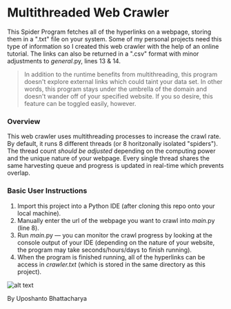 # Multithreaded Web Crawler
This Spider Program fetches all of the hyperlinks on a webpage, storing them in a ".txt" file on your system. Some of my personal projects need this type of information so I created this web crawler with the help of an online tutorial. The links can also be returned in a ".csv" format with minor adjustments to *general*.py, lines 13 & 14. 

> In addition to the runtime benefits from multithreading, this program doesn't explore external links which could taint your data set. In other words, this program stays under the umbrella of the domain and doesn't wander off of your specified website. If you so desire, this feature can be toggled easily, however.   

### Overview
This web crawler uses multithreading processes to increase the crawl rate. By default, it runs 8 different threads (or 8 horitzonally isolated "spiders"). The thread count *should be adjusted* depending on the computing power and the unique nature of your webpage. Every single thread shares the same harvesting queue and progress is updated in real-time which prevents overlap.
    
### Basic User Instructions
 1. Import this project into a Python IDE (after cloning this repo onto your local machine).
 2. Manually enter the url of the webpage you want to crawl into *main*.py (line 8).
 3. Run *main*.py –– you can monitor the crawl progress by looking at the console output of your IDE (depending on the nature of your website, the program may take seconds/hours/days to finish running).
 4. When the program is finished running, all of the hyperlinks can be access in *crawler.txt* (which is stored in the same directory as this project).


 ![alt text][spider]
 
[spider]: https://images-platform.99static.com/HBjSN7zLjJvJHqiWlGS940ySqew=/500x500/top/smart/99designs-contests-attachments/55/55065/attachment_55065923

By Uposhanto Bhattacharya
